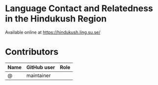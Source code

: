 # Language Contact and Relatedness in the Hindukush Region

Available online at https://hindukush.ling.su.se/



# Contributors

Name | GitHub user | Role
--- | --- | ---
 | @ | maintainer


